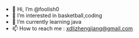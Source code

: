 - 👋 Hi, I’m @foolish0
- 👀 I’m interested in basketball,coding
- 🌱 I’m currently learning java
- 📫 How to reach me : xdlizhengjiang@gmail.com

<!---
foolish0/foolish0 is a ✨ special ✨ repository because its `README.md` (this file) appears on your GitHub profile.
You can click the Preview link to take a look at your changes.
--->
